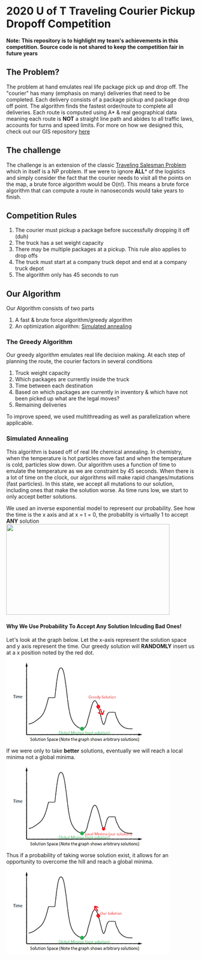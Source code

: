 # 2020 U of T Traveling Courier Pickup Dropoff Competition

**Note: This repository is to highlight my team's achievements in this competition. Source code is not shared to keep the competition fair in future years**

## The Problem?
The problem at hand emulates real life package pick up and drop off. The "courier" has many (emphasis on many) deliveries that need to be completed. Each delivery consists of a package pickup and package drop off point. The algorithm finds the fastest order/route to complete all deliveries. Each route is computed using A* & real geographical data meaning each route is **NOT** a straight line path and abides to all traffic laws, accounts for turns and speed limits. For more on how we designed this, check out our GIS repository [here](https://github.com/Edwinz28/Open-Street-Maps-GIS)

## The challenge
The challenge is an extension of the classic [Traveling Salesman Problem](https://en.wikipedia.org/wiki/Travelling_salesman_problem) which in itself is a NP problem. 
If we were to ignore **ALL*** of the logistics and simply consider the fact that the courier needs to visit all the points on the map, a brute force algorithm would be O(n!). This means a brute force algorithm that can compute a route in nanoseconds would take years to finish.

## Competition Rules
1) The courier must pickup a package before successfully dropping it off (duh)
2) The truck has a set weight capacity
3) There may be multiple packages at a pickup. This rule also applies to drop offs
4) The truck must start at a company truck depot and end at a company truck depot
5) The algorithm only has 45 seconds to run

## Our Algorithm
Our Algorithm consists of two parts
1) A fast & brute force algorithm/greedy algorithm
2) An optimization algorithm: [Simulated annealing](https://en.wikipedia.org/wiki/Simulated_annealing)

### The Greedy Algorithm
Our greedy algorithm emulates real life decision making. At each step of planning the route, the courier factors in several conditions
1) Truck weight capacity
2) Which packages are currently inside the truck
3) Time between each destination
4) Based on which packages are currently in inventory & which have not been picked up what are the legal moves?
5) Remaining deliveries

To improve speed, we used multithreading as well as parallelization where applicable.  

### Simulated Annealing
This algorithm is based off of real life chemical annealing. In chemistry, when the temperature is hot particles move fast and when the temperature is cold, particles slow down.
Our algorithm uses a function of time to emulate the temperature as we are constraint by 45 seconds. When there is a lot of time on the clock, our algorithms will make rapid changes/mutations (fast particles). In this state, we accept all mutations to our solution, including ones that make the solution worse. As time runs low, we start to only accept better solutions.

We used an inverse exponential model to represent our probability. See how the time is the x axis and at x = t = 0, the probablity is virtually 1 to accept **ANY** solution <br/>
<img src="https://themathpage.com/aPreCalc/Pre_IMG/exp2.gif" width="435" height="241" />

#### Why We Use Probability To Accept Any Solution Inlcuding Bad Ones!
Let's look at the graph below. Let the x-axis represent the solution space and y axis represent the time. Our greedy solution will **RANDOMLY** insert us at a x position noted by the red dot. <br/>
<img src="https://github.com/Edwinz28/TSPPD/blob/master/Algorithm%20Graphics/SA%20Greedy%201.png?raw=true" width="435" height="241" /><br/>
If we were only to take **better** solutions, eventually we will reach a local minima not a global minima.
<img src="https://github.com/Edwinz28/TSPPD/blob/master/Algorithm%20Graphics/SA%20Greedy%202.png?raw=true" width="435" height="241" /><br/>
Thus if a probability of taking worse solution exist, it allows for an opportunity to overcome the hill and reach a global minima.
<img src="https://github.com/Edwinz28/TSPPD/blob/master/Algorithm%20Graphics/SA%20Greedy%203.png?raw=true" width="435" height="241" /><br/>
